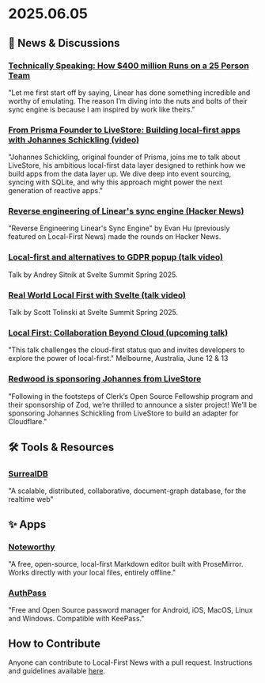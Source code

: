 # 2025.06.05

## 📰 News & Discussions

### [Technically Speaking: How $400 million Runs on a 25 Person Team](https://paulhovley.substack.com/p/technically-speaking-how-400-million)
"Let me first start off by saying, Linear has done something incredible and worthy of emulating. The reason I’m diving into the nuts and bolts of their sync engine is because I am inspired by work like theirs."

### [From Prisma Founder to LiveStore: Building local-first apps with Johannes Schickling (video)](https://www.youtube.com/watch?v=aKTbGIrkrLE)
"Johannes Schickling, original founder of Prisma, joins me to talk about LiveStore, his ambitious local-first data layer designed to rethink how we build apps from the data layer up. We dive deep into event sourcing, syncing with SQLite, and why this approach might power the next generation of reactive apps."

### [Reverse engineering of Linear's sync engine (Hacker News)](https://news.ycombinator.com/item?id=44123131)
"Reverse Engineering Linear's Sync Engine" by Evan Hu (previously featured on Local-First News) made the rounds on Hacker News. 

### [Local-first and alternatives to GDPR popup (talk video)](https://www.youtube.com/watch?v=jruS1S_63qc)
Talk by Andrey Sitnik at Svelte Summit Spring 2025.

### [Real World Local First with Svelte (talk video)](https://www.youtube.com/watch?v=Q2C3hZYmqsQ)
Talk by Scott Tolinski at Svelte Summit Spring 2025.

### [Local First: Collaboration Beyond Cloud (upcoming talk)](https://webdirections.org/code/speakers/kritiketan-sharma.php)
"This talk challenges the cloud-first status quo and invites developers to explore the power of local-first." Melbourne, Australia, June 12 & 13

### [Redwood is sponsoring Johannes from LiveStore](https://rwsdk.com/blog/rwsdk-x-livestore)
"Following in the footsteps of Clerk’s Open Source Fellowship program and their sponsorship of Zod, we’re thrilled to announce a sister project! We’ll be sponsoring Johannes Schickling from LiveStore to build an adapter for Cloudflare."


## 🛠️ Tools & Resources

### [SurrealDB](https://github.com/surrealdb/surrealdb)
"A scalable, distributed, collaborative, document-graph database, for the realtime web"

## ✨ Apps

### [Noteworthy](https://noteworthy.ink/)
"A free, open-source, local-first Markdown editor built with ProseMirror. Works directly with your local files, entirely offline."

### [AuthPass](https://authpass.app/)
"Free and Open Source password manager for Android, iOS, MacOS, Linux and Windows. Compatible with KeePass."


## How to Contribute
Anyone can contribute to Local-First News with a pull request. Instructions and guidelines available [here](https://github.com/localfirstnews/localfirstnews).
